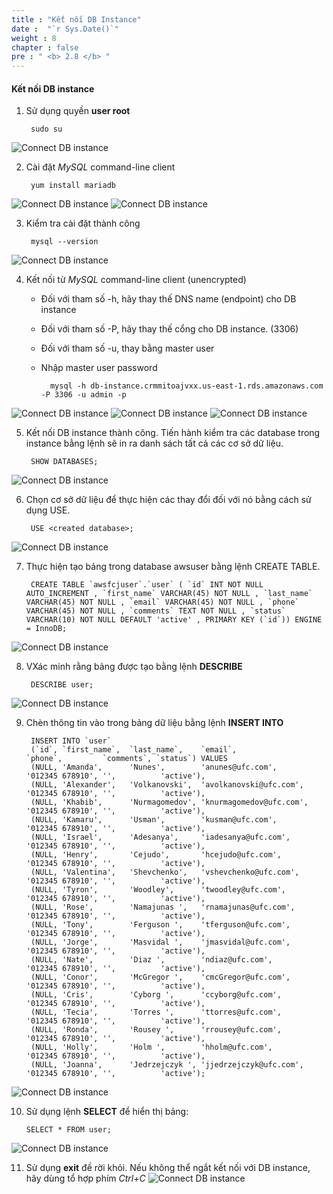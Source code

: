 ```yaml
---
title : "Kết nối DB Instance"
date :  "`r Sys.Date()`" 
weight : 8
chapter : false
pre : " <b> 2.8 </b> "
---
```


#### Kết nối DB instance
1. Sử dụng quyền **user root**

        sudo su

![Connect DB instance](/images/2.preparation/055-ConnectDB.png?width=90pc)

2. Cài đặt *MySQL* command-line client

        yum install mariadb

![Connect DB instance](/images/2.preparation/056-ConnectDB.png?width=90pc)
![Connect DB instance](/images/2.preparation/057-ConnectDB.png?width=90pc)

3. Kiểm tra cài đặt thành công

        mysql --version

![Connect DB instance](/images/2.preparation/058-ConnectDB.png?width=90pc)

4. Kết nối từ *MySQL* command-line client (unencrypted)

    - Đối với tham số -h, hãy thay thế DNS name (endpoint) cho DB instance
    - Đối với tham số -P, hãy thay thế cổng cho DB instance. (3306)
    - Đối với tham số -u, thay bằng master user
    - Nhập master user password
    
            mysql -h db-instance.crmmitoajvxx.us-east-1.rds.amazonaws.com -P 3306 -u admin -p

![Connect DB instance](/images/2.preparation/059-ConnectDB.png?width=90pc)
![Connect DB instance](/images/2.preparation/060-ConnectDB.png?width=90pc)
![Connect DB instance](/images/2.preparation/061-ConnectDB.png?width=90pc)

5. Kết nối DB instance thành công. Tiến hành kiểm tra các database trong instance bằng lệnh sẽ in ra danh sách tất cả các cơ sở dữ liệu.

        SHOW DATABASES;
![Connect DB instance](/images/2.preparation/062-ConnectDB.png?width=90pc)

6. Chọn cơ sở dữ liệu để thực hiện các thay đổi đối với nó bằng cách sử dụng USE.

        USE <created database>;
![Connect DB instance](/images/2.preparation/063-ConnectDB.png?width=90pc)

7. Thực hiện tạo bảng trong database awsuser bằng lệnh CREATE TABLE.

        CREATE TABLE `awsfcjuser`.`user` ( `id` INT NOT NULL AUTO_INCREMENT , `first_name` VARCHAR(45) NOT NULL , `last_name` VARCHAR(45) NOT NULL , `email` VARCHAR(45) NOT NULL , `phone` VARCHAR(45) NOT NULL , `comments` TEXT NOT NULL , `status` VARCHAR(10) NOT NULL DEFAULT 'active' , PRIMARY KEY (`id`)) ENGINE = InnoDB;
![Connect DB instance](/images/2.preparation/064-ConnectDB.png?width=90pc)

8. VXác minh rằng bảng được tạo bằng lệnh **DESCRIBE**

        DESCRIBE user;
![Connect DB instance](/images/2.preparation/065-ConnectDB.png?width=90pc)

9. Chèn thông tin vào trong bảng dữ liệu bằng lệnh **INSERT INTO**

        INSERT INTO `user` 
        (`id`, `first_name`,  `last_name`,    `email`,                 `phone`,         `comments`, `status`) VALUES
        (NULL, 'Amanda',      'Nunes',        'anunes@ufc.com',        '012345 678910', '',          'active'),
        (NULL, 'Alexander',   'Volkanovski',  'avolkanovski@ufc.com',  '012345 678910', '',          'active'),
        (NULL, 'Khabib',      'Nurmagomedov', 'knurmagomedov@ufc.com', '012345 678910', '',          'active'),
        (NULL, 'Kamaru',      'Usman',        'kusman@ufc.com',        '012345 678910', '',          'active'),
        (NULL, 'Israel',      'Adesanya',     'iadesanya@ufc.com',     '012345 678910', '',          'active'),
        (NULL, 'Henry',       'Cejudo',       'hcejudo@ufc.com',       '012345 678910', '',          'active'),
        (NULL, 'Valentina',   'Shevchenko',   'vshevchenko@ufc.com',   '012345 678910', '',          'active'),
        (NULL, 'Tyron',       'Woodley',      'twoodley@ufc.com',      '012345 678910', '',          'active'),
        (NULL, 'Rose',        'Namajunas ',   'rnamajunas@ufc.com',    '012345 678910', '',          'active'),
        (NULL, 'Tony',        'Ferguson ',    'tferguson@ufc.com',     '012345 678910', '',          'active'),
        (NULL, 'Jorge',       'Masvidal ',    'jmasvidal@ufc.com',     '012345 678910', '',          'active'),
        (NULL, 'Nate',        'Diaz ',        'ndiaz@ufc.com',         '012345 678910', '',          'active'),
        (NULL, 'Conor',       'McGregor ',    'cmcGregor@ufc.com',     '012345 678910', '',          'active'),
        (NULL, 'Cris',        'Cyborg ',      'ccyborg@ufc.com',       '012345 678910', '',          'active'),
        (NULL, 'Tecia',       'Torres ',      'ttorres@ufc.com',       '012345 678910', '',          'active'),
        (NULL, 'Ronda',       'Rousey ',      'rrousey@ufc.com',       '012345 678910', '',          'active'),
        (NULL, 'Holly',       'Holm ',        'hholm@ufc.com',         '012345 678910', '',          'active'),
        (NULL, 'Joanna',      'Jedrzejczyk ', 'jjedrzejczyk@ufc.com',  '012345 678910', '',          'active');
![Connect DB instance](/images/2.preparation/066-ConnectDB.png?width=90pc)

10. Sử dụng lệnh **SELECT** để hiển thị bảng:

        SELECT * FROM user;
![Connect DB instance](/images/2.preparation/067-ConnectDB.png?width=90pc)

11. Sử dụng **exit** đề rời khỏi. Nếu không thể ngắt kết nối với DB instance, hãy dùng tổ hợp phím *Ctrl+C*
![Connect DB instance](/images/2.preparation/068-ConnectDB.png?width=90pc)